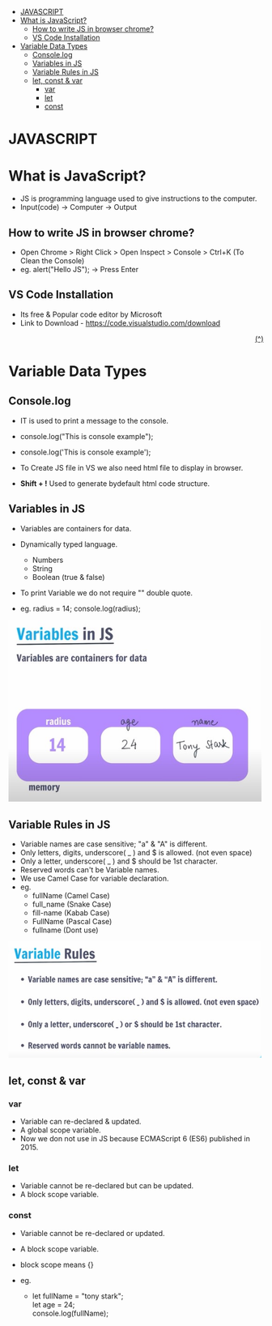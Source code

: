 <div id="top-of-page"></div>

- [JAVASCRIPT](#javascript)
- [What is JavaScript?](#what-is-javascript)
  - [How to write JS in browser chrome?](#how-to-write-js-in-browser-chrome)
  - [VS Code Installation](#vs-code-installation)
- [Variable Data Types](#variable-data-types)
  - [Console.log](#consolelog)
  - [Variables in JS](#variables-in-js)
  - [Variable Rules in JS](#variable-rules-in-js)
  - [let, const \& var](#let-const--var)
    - [var](#var)
    - [let](#let)
    - [const](#const)


# JAVASCRIPT

# What is JavaScript?
- JS is programming language used to give instructions to the computer.
- Input(code) -> Computer -> Output

## How to write JS in browser chrome?
- Open Chrome > Right Click > Open Inspect > Console > Ctrl+K (To Clean the Console)
- eg. alert("Hello JS"); -> Press Enter

##  VS Code Installation
- Its free & Popular code editor by Microsoft
- Link to Download - https://code.visualstudio.com/download

<div align="right"><a href="#top-of-page">(^)</a></div>

# Variable Data Types

## Console.log 
- IT is used to print a message to the console.
- console.log("This is console example");
- console.log('This is console example');

- To Create JS file in VS we also need html file to display in browser.
- **Shift + !**  Used to generate bydefault html code structure.
  
## Variables in JS
- Variables are containers for data.
- Dynamically typed language.
  
    - Numbers
    - String
    - Boolean (true & false)


- To print Variable we do not require "" double quote.
- eg.
        radius = 14;
        console.log(radius);

<img src="assets/images/VariablesJS.jpg" width="500"/></br>

## Variable Rules in JS
- Variable names are case sensitive; "a" & "A" is different.
- Only letters, digits, underscore( _ ) and $ is allowed. (not even space)
- Only a letter, underscore( _ ) and $ should be 1st character.
- Reserved words can't be Variable names.
- We use Camel Case for variable declaration.
- eg. 
    - fullName (Camel Case)
    - full_name (Snake Case)
    - fill-name (Kabab Case)
    - FullName (Pascal Case)
    - fullname (Dont use)
  
<img src="assets/images/VariableRules.jpg" width="500"/></br>

## let, const & var

### var 
- Variable can re-declared & updated. 
- A global scope variable.
- Now we don not use in JS because ECMAScript 6 (ES6) published in 2015.
  
### let 
- Variable cannot be re-declared but can be updated. 
- A block scope variable.
  
### const 
- Variable cannot be re-declared or updated. 
- A block scope variable.
- block scope means {} 

- eg.
    - let fullName = "tony stark";<br>
      let age = 24;<br>
      console.log(fullName);<br>